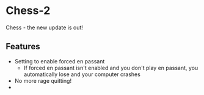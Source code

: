 # Chess-2

Chess - the new update is out!

## Features

* Setting to enable forced en passant
  - If forced en passant isn't enabled and you don't play en passant, you automatically lose and your computer crashes
* No more rage quitting!
* 
